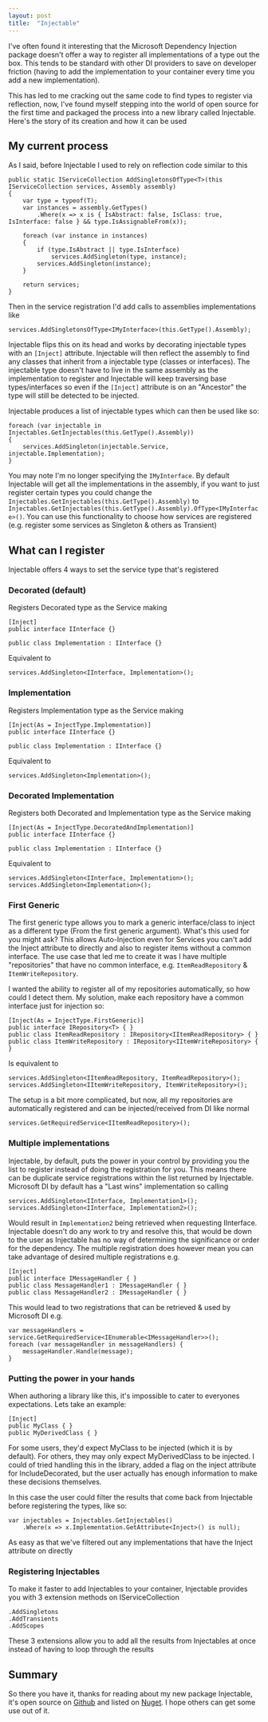 ```yaml
---
layout: post
title:  "Injectable"
---
```


I've often found it interesting that the Microsoft Dependency Injection package doesn't offer a way to register all implementations of a type out the box. This tends to be standard with other DI providers to save on developer friction (having to add the implementation to your container every time you add a new implementation). 

This has led to me cracking out the same code to find types to register via reflection, now, I've found myself stepping into the world of open source for the first time and packaged the process into a new library called Injectable. Here's the story of its creation and how it can be used

## My current process

As I said, before Injectable I used to rely on reflection code similar to this 

```
public static IServiceCollection AddSingletonsOfType<T>(this IServiceCollection services, Assembly assembly)
{
    var type = typeof(T);
    var instances = assembly.GetTypes()
        .Where(x => x is { IsAbstract: false, IsClass: true, IsInterface: false } && type.IsAssignableFrom(x));

    foreach (var instance in instances)
    {
        if (type.IsAbstract || type.IsInterface)
            services.AddSingleton(type, instance);
        services.AddSingleton(instance);
    }

    return services;
}
```

Then in the service registration I'd add calls to assemblies implementations like

```
services.AddSingletonsOfType<IMyInterface>(this.GetType().Assembly);
```

Injectable flips this on its head and works by decorating injectable types with an `[Inject]` attribute. Injectable will then reflect the assembly to find any classes that inherit from a injectable type (classes or interfaces). The injectable type doesn't have to live in the same assembly as the implementation to register and Injectable will keep traversing base types/interfaces so even if the `[Inject]` attribute is on an "Ancestor" the type will still be detected to be injected.

Injectable produces a list of injectable types which can then be used like so:

```
foreach (var injectable in Injectables.GetInjectables(this.GetType().Assembly))
{
    services.AddSingleton(injectable.Service, injectable.Implementation);
}
```

You may note I'm no longer specifying the `IMyInterface`. By default Injectable will get all the implementations in the assembly, if you want to just register certain types you could change the `Injectables.GetInjectables(this.GetType().Assembly)` to `Injectables.GetInjectables(this.GetType().Assembly).OfType<IMyInterface>()`. You can use this functionality to choose how services are registered (e.g. register some services as Singleton & others as Transient)

## What can I register

Injectable offers 4 ways to set the service type that's registered

### Decorated (default)

Registers Decorated type as the Service making 

```
[Inject]
public interface IInterface {}

public class Implementation : IInterface {} 
```

Equivalent to

```
services.AddSingleton<IInterface, Implementation>();
```

### Implementation

Registers Implementation type as the Service making 

```
[Inject(As = InjectType.Implementation)]
public interface IInterface {}

public class Implementation : IInterface {} 
```

Equivalent to

```
services.AddSingleton<Implementation>();
```

### Decorated Implementation

Registers both Decorated and Implementation type as the Service making 

```
[Inject(As = InjectType.DecoratedAndImplementation)]
public interface IInterface {}

public class Implementation : IInterface {} 
```

Equivalent to

```
services.AddSingleton<IInterface, Implementation>();
services.AddSingleton<Implementation>();
```

### First Generic

The first generic type allows you to mark a generic interface/class to inject as a different type (From the first generic argument). What's this used for you might ask? This allows Auto-Injection even for Services you can't add the Inject attribute to directly and also to register items without a common interface. The use case that led me to create it was I have multiple "repositories" that have no common interface, e.g. `ItemReadRepository` & `ItemWriteRepository`.

I wanted the ability to register all of my repositories automatically, so how could I detect them. My solution, make each repository have a common interface just for injection so:

```
[Inject(As = InjectType.FirstGeneric)]
public interface IRepository<T> { }
public class ItemReadRepository : IRepository<IItemReadRepository> { }
public class ItemWriteRepository : IRepository<IItemWriteRepository> { }
```

Is equivalent to

```
services.AddSingleton<IItemReadRepository, ItemReadRepository>();
services.AddSingleton<IItemWriteRepository, ItemWriteRepository>();
```

The setup is a bit more complicated, but now, all my repositories are automatically registered and can be injected/received from DI like normal

```
services.GetRequiredService<IItemReadRepository>();
```

### Multiple implementations

Injectable, by default, puts the power in your control by providing you the list to register instead of doing the registration for you. This means there can be duplicate service registrations within the list returned by Injectable. Microsoft DI by default has a "Last wins" implementation so calling 

```
services.AddSingleton<IInterface, Implementation1>();
services.AddSingleton<IInterface, Implementation2>();
```

Would result in `Implementation2` being retrieved when requesting IInterface. Injectable doesn't do any work to try and resolve this, that would be down to the user as Injectable has no way of determining the significance or order for the dependency. The multiple registration does however mean you can take advantage of desired multiple registrations e.g.

```
[Inject]
public interface IMessageHandler { }
public class MessageHandler1 : IMessageHandler { }
public class MessageHandler2 : IMessageHandler { }
```

This would lead to two registrations that can be retrieved & used by Microsoft DI e.g.

```
var messageHandlers = service.GetRequiredService<IEnumerable<IMessageHandler>>();
foreach (var messageHandler in messageHandlers) {
    messageHandler.Handle(message);
}
```

### Putting the power in your hands

When authoring a library like this, it's impossible to cater to everyones expectations. Lets take an example:

```
[Inject]
public MyClass { }
public MyDerivedClass { }
```
For some users, they'd expect MyClass to be injected (which it is by default). For others, they may only expect MyDerivedClass to be injected. I could of tried handling this in the library, added a flag on the inject attribute for IncludeDecorated, but the user actually has enough information to make these decisions themselves.

In this case the user could filter the results that come back from Injectable before registering the types, like so:

```
var injectables = Injectables.GetInjectables()
    .Where(x => x.Implementation.GetAttribute<Inject>() is null);
```

As easy as that we've filtered out any implementations that have the Inject attribute on directly

### Registering Injectables

To make it faster to add Injectables to your container, Injectable provides you with 3 extension methods on IServiceCollection

```
.AddSingletons
.AddTransients
.AddScopes
```

These 3 extensions allow you to add all the results from Injectables at once instead of having to loop through the results

## Summary 
So there you have it, thanks for reading about my new package Injectable, it's open source on [Github](https://github.com/samuelcavendish/Injectable) and listed on [Nuget](https://www.nuget.org/packages/Injectable/). I hope others can get some use out of it. 